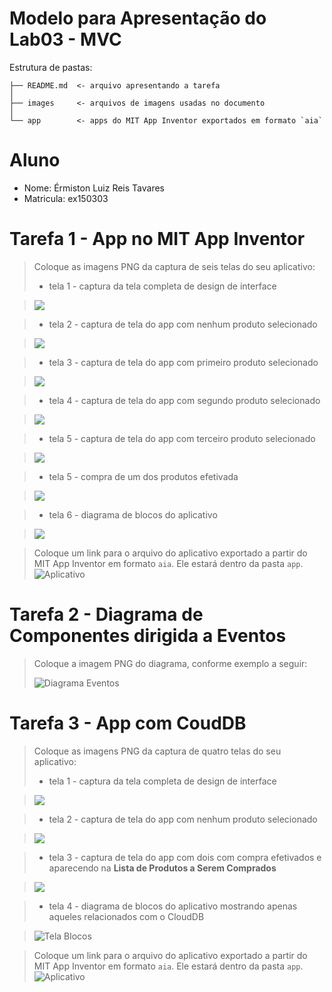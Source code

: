 # Modelo para Apresentação do Lab03 - MVC

Estrutura de pastas:

~~~
├── README.md  <- arquivo apresentando a tarefa
│
├── images     <- arquivos de imagens usadas no documento
│
└── app        <- apps do MIT App Inventor exportados em formato `aia`
~~~

# Aluno
* Nome: Érmiston Luiz Reis Tavares 
* Matricula: ex150303

# Tarefa 1 - App no MIT App Inventor

> Coloque as imagens PNG da captura de seis telas do seu aplicativo:
> * tela 1 - captura da tela completa de design de interface

> ![](./images/tela1.png)

> * tela 2 - captura de tela do app com nenhum produto selecionado

> ![](./images/tela2.png)

> * tela 3 - captura de tela do app com primeiro produto selecionado

> ![](./images/tela3.png)

> * tela 4 - captura de tela do app com segundo produto selecionado

> ![](./images/tela4.png)

> * tela 5 - captura de tela do app com terceiro produto selecionado

> ![](./images/tela5.png)

> * tela 5 - compra de um dos produtos efetivada

> ![](./images/tela6.png)

> * tela 6 - diagrama de blocos do aplicativo

> ![](./images/tela7.png)

> Coloque um link para o arquivo do aplicativo exportado a partir do MIT App Inventor em formato `aia`. Ele estará dentro da pasta `app`.
> ![Aplicativo](./app/Tarefa1.aia)

# Tarefa 2 - Diagrama de Componentes dirigida a Eventos

> Coloque a imagem PNG do diagrama, conforme exemplo a seguir:
>
> ![Diagrama Eventos](./images/mit-app-inventor-events.png)

# Tarefa 3 - App com CoudDB

> Coloque as imagens PNG da captura de quatro telas do seu aplicativo:
> * tela 1 - captura da tela completa de design de interface

> ![](./images/tela8.png)

> * tela 2 - captura de tela do app com nenhum produto selecionado

> ![](./images/tela9.png)

> * tela 3 - captura de tela do app com dois com compra efetivados e aparecendo na **Lista de Produtos a Serem Comprados**

> ![](./images/tela10.png)

> * tela 4 - diagrama de blocos do aplicativo mostrando apenas aqueles relacionados com o CloudDB

> ![Tela Blocos](./images/tela11.png)

> Coloque um link para o arquivo do aplicativo exportado a partir do MIT App Inventor em formato `aia`. Ele estará dentro da pasta `app`.
> ![Aplicativo](./app/Tarefa3.aia)



